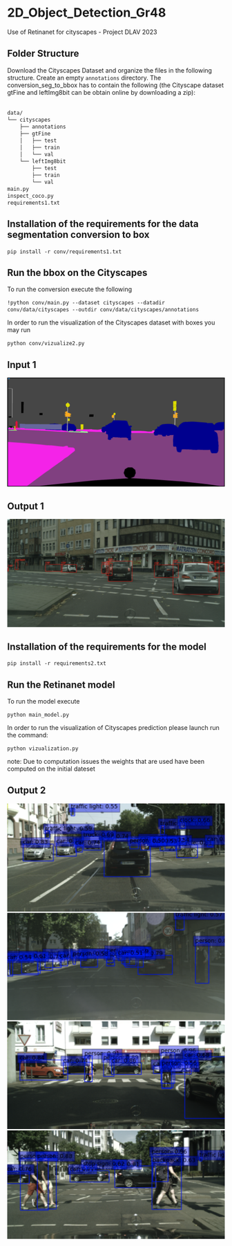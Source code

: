 # 2D_Object_Detection_Gr48
Use of Retinanet for cityscapes - Project DLAV 2023

## Folder Structure
Download the Cityscapes Dataset and organize the files in the following structure. Create an empty `annotations` directory. The conversion_seg_to_bbox has to contain the following (the Cityscape dataset gtFine and leftImg8bit can be obtain online by downloading a zip):
```

data/
└── cityscapes
    ├── annotations
    ├── gtFine
    │   ├── test
    │   ├── train
    │   └── val
    └── leftImg8bit
        ├── test
        ├── train
        └── val
main.py
inspect_coco.py
requirements1.txt
```
## Installation of the requirements for the data segmentation conversion to box
```
pip install -r conv/requirements1.txt 
```


## Run the bbox on the Cityscapes
To run the conversion execute the following
```
!python conv/main.py --dataset cityscapes --datadir conv/data/cityscapes --outdir conv/data/cityscapes/annotations
```

In order to run the visualization of the Cityscapes dataset with boxes you may run
```
python conv/vizualize2.py
```
## Input 1
![vis1](Retinanet/results/gt1.png "Cityscapes in bbox format")
## Output 1
![vis1](Retinanet/results/res1.png "Cityscapes in bbox format")

## Installation of the requirements for the model
```
pip install -r requirements2.txt 
```

## Run the Retinanet model
To run the model execute
```
python main_model.py
```

In order to run the visualization of Cityscapes prediction please launch run the command:
```
python vizualization.py
```
note: Due to computation issues the weights that are used have been computed on the initial dateset

## Output 2
![vis1](Retinanet/results/res2.png "Cityscapes wheigth CoCo results_1") ![vis2](Retinanet/results/res3.png "Cityscapes wheigth CoCo results_2")![vis1](Retinanet/results/res4.png "Cityscapes wheigth CoCo results_3") ![vis2](Retinanet/results/res5.png "Cityscapes wheigth CoCo results_4")
